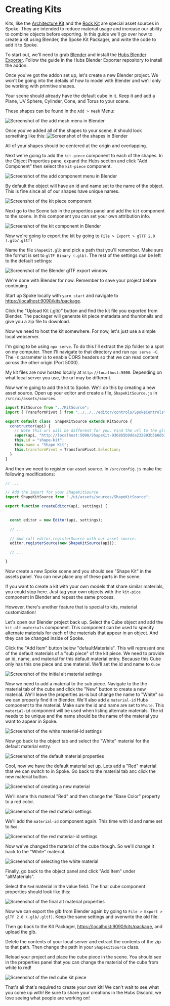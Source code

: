 # Creating Kits

Kits, like the [Architecture Kit](https://github.com/Hubs-Foundation/hubs-architecture-kit) and the [Rock Kit](https://github.com/Hubs-Foundation/hubs-rock-kit) are special asset sources in Spoke. They are intended to reduce material usage and increase our ability to combine objects before exporting. In this guide we'll go over how to create a kit using Blender, the Spoke Kit Packager, and write the code to add it to Spoke.

To start out, we'll need to grab [Blender](https://www.blender.org/) and install the [Hubs Blender Exporter](https://github.com/Hubs-Foundation/hubs-blender-exporter). Follow the guide in the Hubs Blender Exporter repository to install the addon.

Once you've got the addon set up, let's create a new Blender project. We won't be going into the details of how to model with Blender and we'll only be working with primitive shapes.

Your scene should already have the default cube in it. Keep it and add a Plane, UV Sphere, Cylinder, Cone, and Torus to your scene.

These shapes can be found in the `Add > Mesh` Menu:

![Screenshot of the add mesh menu in Blender](./assets/blender-add-mesh.png "Add Mesh")

Once you've added all of the shapes to your scene, it should look something like this:
![Screenshot of the shapes in Blender](./assets/blender-kit-scene.png)

All of your shapes should be centered at the origin and overlapping.

Next we're going to add the `kit-piece` component to each of the shapes. In the Object Properties pane, expand the Hubs section and click "Add Component" then select the `kit-piece` component.

![Screenshot of the add component menu in Blender](./assets/blender-kit-piece.png)

By default the object will have an id and name set to the name of the object. This is fine since all of our shapes have unique names.

![Screenshot of the kit piece component](./assets/blender-kit-piece-properties.png)

Next go to the Scene tab in the properties panel and add the `kit` component to the scene. In this component you can set your own attribution info.

![Screenshot of the kit component in Blender](./assets/blender-kit-component.png)

Now we're going to export the kit by going to `File > Export > glTF 2.0 (.glb/.gltf)`

Name the file `ShapeKit.glb` and pick a path that you'll remember. Make sure the format is set to `glTF Binary (.glb)`. The rest of the settings can be left to the default settings:

![Screenshot of the Blender glTF export window](./assets/blender-export-kit.png)

We're done with Blender for now. Remember to save your project before continuing.

Start up Spoke locally with `yarn start` and navigate to [https://localhost:9090/kits/package](https://localhost:9090/kits/package).

Click the "Upload Kit (.glb)" button and find the kit file you exported from Blender. The packager will generate kit piece metadata and thumbnails and give you a zip file to download.

Now we need to host the kit somewhere. For now, let's just use a simple local webserver.

I'm going to be using `npx serve`. To do this I'll extract the zip folder to a spot on my computer. Then I'll navigate to that directory and run `npx serve -C`. The `-C` parameter is to enable CORS headers so that we can read content across the other origin (Port 5000).

My kit files are now hosted locally at `http://localhost:5000`. Depending on what local server you use, the url may be different.

Now we're going to add the kit to Spoke. We'll do this by creating a new asset source. Open up your editor and create a file, `ShapeKitSource.js` in `/src/ui/assets/sources`.

```js
import KitSource from "../KitSource";
import { TransformPivot } from "../../../editor/controls/SpokeControls";

export default class  ShapeKitSource extends KitSource {
  constructor(api) {
    // Note this url will be different for you. Find the url to the gltf on your local server and paste it here
    super(api, "http://localhost:5000/ShapeKit-9368b5b9dda232803b5b0db11b2dea4074a16d22.gltf");
    this.id = "shape-kit";
    this.name = "Shape Kit";
    this.transformPivot = TransformPivot.Selection;
  }
}
```

And then we need to register our asset source. In `/src/config.js` make the following modifications:

```js
// ...

// Add the import for your ShapeKitSource
import ShapeKitSource from "./ui/assets/sources/ShapeKitSource";

export function createEditor(api, settings) {
  

  const editor = new Editor(api, settings);
  
  // ...

  // And call editor.registerSource with our asset source.
  editor.registerSource(new ShapeKitSource(api));

  // ...

}
```

Now create a new Spoke scene and you should see "Shape Kit" in the assets panel. You can now place any of these parts in the scene.

If you want to create a kit with your own models that share similar materials, you could stop here. Just tag your own objects with the `kit-pice` component in Blender and repeat the same process.

However, there's another feature that is special to kits, material customization!

Let's open our Blender project back up. Select the Cube object and add the `kit-alt-materials` component. This component can be used to specify alternate materials for each of the materials that appear in an object. And they can be changed inside of Spoke.

Click the "Add Item" button below "defaultMaterials". This will represent one of the default materials of a "sub piece" of the kit piece. We need to provide an id, name, and material for this default material entry. Because this Cube only has this one piece and one material. We'll set the id and name to `Cube`

![Screenshot of the initial alt material settings](./assets/blender-initial-alt-materials.png)

Now we need to add a material to the sub piece. Navigate to the the material tab of the cube and click the "New" button to create a new material. We'll leave the properties as-is but change the name to "White" so we can properly find it in Blender. We'll also add a `material-id` Hubs component to the material. Make sure the id and name are set to `White`. This `material-id` component will be used when listing alternate materials. The id needs to be unique and the name should be the name of the material you want to appear in Spoke.

![Screenshot of the white material-id settings](./assets/blender-white-material-id.png)

Now go back to the object tab and select the "White" material for the default material entry.

![Screenshot of the default material properties](./assets/blender-default-material.png)

Cool, now we have the default material set up. Lets add a "Red" material that we can switch to in Spoke. Go back to the material tab anc click the new material button.

![Screenshot of creating a new material](./assets/blender-new-material.png)

We'll name this material "Red" and then change the "Base Color" property to a red color.

![Screenshot of the red material settings](./assets/blender-red-material.png)

We'll add the `material-id` component again. This time with id and name set to `Red`.

![Screenshot of the red material-id settings](./assets/blender-red-material-id.png)

Now we've changed the material of the cube though. So we'll change it back to the "White" material.

![Screenshot of selecting the white material](./assets/blender-select-material.png)

Finally, go back to the object panel and click "Add Item" under "altMaterials".

Select the `Red` material in the value field. The final cube component properties should look like this:

![Screenshot of the final alt material properties](./assets/blender-alt-materials.png)

Now we can export the glb from Blender again by going to `File > Export > glTF 2.0 (.glb/.gltf)`. Keep the same settings and overwrite the old file.

Then go back to the Kit Packager, [https://localhost:9090/kits/package](https://localhost:9090/kits/package), and upload the glb.

Delete the contents of your local server and extract the contents of the zip to that path. Then change the path in your `ShapeKitSource` class.

Reload your project and place the cube piece in the scene. You should see in the properties panel that you can change the material of the cube from white to red!

![Screenshot of the red cube kit piece](./assets/spoke-kit-alt-materials.png)

That's all that's required to create your own kit! We can't wait to see what you come up with! Be sure to share your creations in the Hubs Discord, we love seeing what people are working on!
